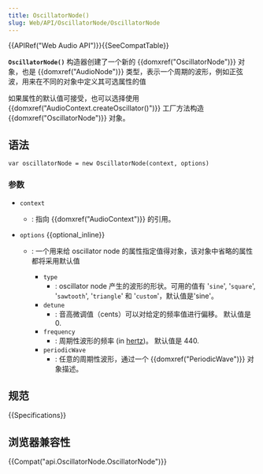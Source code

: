 ```yaml
---
title: OscillatorNode()
slug: Web/API/OscillatorNode/OscillatorNode
---
```


{{APIRef("Web Audio API")}}{{SeeCompatTable}}

**`OscillatorNode()`** 构造器创建了一个新的 {{domxref("OscillatorNode")}} 对象，也是 {{domxref("AudioNode")}} 类型，表示一个周期的波形，例如正弦波，用来在不同的对象中定义其可选属性的值

如果属性的默认值可接受，也可以选择使用 {{domxref("AudioContext.createOscillator()")}} 工厂方法构造 {{domxref("OscillatorNode")}} 对象。

## 语法

```plain
var oscillatorNode = new OscillatorNode(context, options)
```

### 参数

- `context`
  - : 指向 {{domxref("AudioContext")}} 的引用。
- `options` {{optional_inline}}

  - : 一个用来给 oscillator node 的属性指定值得对象，该对象中省略的属性都将采用默认值

    - `type`
      - : oscillator node 产生的波形的形状。可用的值有 '`sine`', '`square`', '`sawtooth`', '`triangle`' 和 '`custom`'，默认值是'sine'。
    - `detune`
      - : 音高微调值（cents）可以对给定的频率值进行偏移。 默认值是 0.
    - `frequency`
      - : 周期性波形的频率 (in [hertz](https://zh.wikipedia.org/wiki/hertz))。 默认值是 440.
    - `periodicWave`
      - : 任意的周期性波形，通过一个 {{domxref("PeriodicWave")}} 对象描述。

## 规范

{{Specifications}}

## 浏览器兼容性

{{Compat("api.OscillatorNode.OscillatorNode")}}
